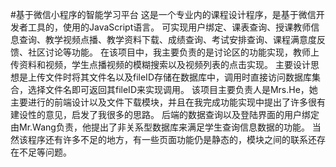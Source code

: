 #基于微信小程序的智能学习平台 
这是一个专业内的课程设计程序，是基于微信开发者工具的，使用的JavaScript语言。
可实现用户绑定、课表查询、授课教师信息查询、教学视频点播、教学资料下载、成绩查询、考试安排查询、课程满意度反馈、社区讨论等功能。
在该项目中，我主要负责的是讨论区的功能实现，教师上传资料和视频，学生点播视频的模糊搜索以及视频列表的点击实现。
主要设计思想是上传文件时将其文件名以及fileID存储在数据库中，调用时直接访问数据库集合，选择文件名即可返回其fileID来实现调用。
该项目主要负责人是Mrs.He，她主要进行的前端设计以及文件下载模块，并且在我完成功能实现中提出了许多很有建设性的意见，启发了我很多的思路。
后端的数据查询以及登陆界面的用户绑定由Mr.Wang负责，他提出了非关系型数据库来满足学生查询信息数据的功能。
当然该程序还有许多不足的地方，有一些页面功能仍是静态的，模块之间的联系还存在不足等问题。

